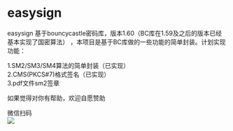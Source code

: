 # easysign

easysign 基于bouncycastle密码库，版本1.60（BC库在1.59及之后的版本已经基本实现了国密算法） ，本项目是基于BC库做的一些功能的简单封装。计划实现功能：

1.SM2/SM3/SM4算法的简单封装（已实现）<br/> 2.CMS(PKCS#7)格式签名（已实现） <br/>3.pdf文件sm2签章

如果觉得对你有帮助，欢迎自愿赞助 

微信扫码<br/>
<img src="https://github.com/luoyanwu/easysign/blob/master/weichatpay.png"></img>
<br/>
